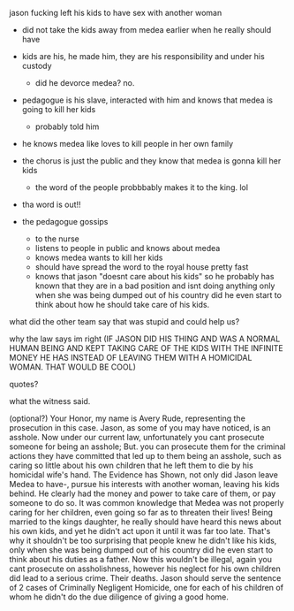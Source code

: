 jason fucking left his kids to have sex with another woman
* did not take the kids away from medea earlier when he really should have
* kids are his, he made him, they are his responsibility and under his custody
    * did he devorce medea? no.
* pedagogue is his slave, interacted with him and knows that medea is going to kill her kids
    * probably told him
* he knows medea like loves to kill people in her own family
* the chorus is just the public and they know that medea is gonna kill her kids
    * the word of the people probbbably makes it to the king. lol
* tha word is out!!

* the pedagogue gossips
    * to the nurse
    * listens to people in public and knows about medea
    * knows medea wants to kill her kids
    * should have spread the word to the royal house pretty fast
    * knows that jason "doesnt care about his kids" so he probably has known that they are in a bad position and isnt doing anything
only when she was being dumped out of his country did he even start to think about how he should take care of his kids.



what did the other team say that was stupid and could help us?

why the law says im right (IF JASON DID HIS THING AND WAS A NORMAL HUMAN BEING AND KEPT TAKING CARE OF THE KIDS WITH THE INFINITE MONEY HE HAS INSTEAD OF LEAVING THEM WITH A HOMICIDAL WOMAN. THAT WOULD BE COOL)

quotes?

what the witness said.



(optional?)
Your Honor, my name is Avery Rude, representing the prosecution in this case.
Jason, as some of you may have noticed, is an asshole.
Now under our current law, unfortunately you cant prosecute someone for being an asshole;
But. you can prosecute them for the criminal actions they have committed that led up to them being an asshole, such as caring so little about his own children that he left them to die by his homicidal wife's hand. The Evidence has Shown, not only did Jason leave Medea to have-, pursue his interests with another woman, leaving his kids behind. He clearly had the money and power to take care of them, or pay someone to do so. It was common knowledge that Medea was not properly caring for her children, even going so far as to threaten their lives! Being married to the kings daughter, he really should have heard this news about his own kids, and yet he didn't act upon it until it was far too late. That's why it shouldn't be too surprising that people knew he didn't like his kids, only when she was being dumped out of his country did he even start to think about his duties as a father. Now this wouldn't be illegal, again you cant prosecute on assholishness, however his neglect for his own children did lead to a serious crime.
Their deaths.
Jason should serve the sentence of 2 cases of Criminally Negligent Homicide, one for each of his children of whom he didn't do the due diligence of giving a good home.
